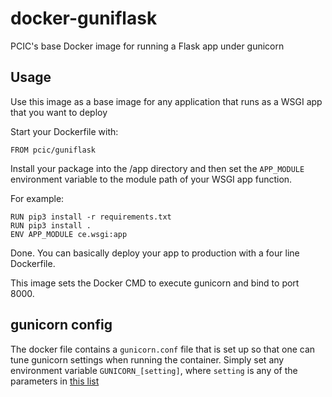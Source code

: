 # docker-guniflask

PCIC's base Docker image for running a Flask app under gunicorn

## Usage

Use this image as a base image for any application that runs as a WSGI
app that you want to deploy

Start your Dockerfile with:

```
FROM pcic/guniflask
```

Install your package into the /app directory and then set the
`APP_MODULE` environment variable to the module path of your WSGI app
function.

For example:

```
RUN pip3 install -r requirements.txt
RUN pip3 install .
ENV APP_MODULE ce.wsgi:app
```

Done. You can basically deploy your app to production with a four line
Dockerfile.

This image sets the Docker CMD to execute gunicorn and bind to port 8000.

## gunicorn config

The docker file contains a `gunicorn.conf` file that is set up so that
one can tune gunicorn settings when running the container. Simply set
any environment variable `GUNICORN_[setting]`, where `setting` is any of
the parameters in [this
list](http://docs.gunicorn.org/en/latest/settings.html)
